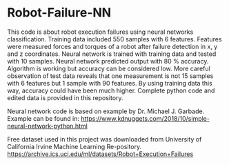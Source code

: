 # Robot-Failure-NN
This code is about robot execution failures using neural networks classification. Training data included 550 samples with 6 features. Features were measured forces and torques of a robot after failure detection in x, y and z coordinates. Neural network is trained with training data and tested with 10 samples. Neural network predicted output with 80 % accuracy. Algorithm is working but accuracy can be considered low. More careful observation of test data reveals that one measurement is not 15 samples with 6 features but 1 sample with 90 features. By using training data this way, accuracy could have been much higher. Complete python code and edited data is provided in this repository.

Neural network code is based on example by Dr. Michael J. Garbade. Example can be found in: https://www.kdnuggets.com/2018/10/simple-neural-network-python.html

Free dataset used in this project was downloaded from University of California Irvine Machine Learning Re-pository. https://archive.ics.uci.edu/ml/datasets/Robot+Execution+Failures
